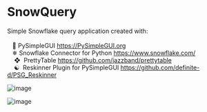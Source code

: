 # SnowQuery
Simple Snowflake query application created with: <br>
<br>
&nbsp;&nbsp;&nbsp;🐍 PySimpleGUI https://PySimpleGUI.org <br>
&nbsp;&nbsp;&nbsp;❄ Snowflake Connector for Python https://www.snowflake.com/ <br>
&nbsp;&nbsp;&nbsp;&nbsp;❖&nbsp;&nbsp;PrettyTable https://github.com/jazzband/prettytable <br>
&nbsp;&nbsp;&nbsp;&nbsp;☯&nbsp;&nbsp;Reskinner Plugin for PySimpleGUI https://github.com/definite-d/PSG_Reskinner
<br>

![image](https://user-images.githubusercontent.com/11447810/199265721-46564280-1893-489b-882c-b270644b6288.png)

![image](https://user-images.githubusercontent.com/11447810/199265952-998dd4a7-d107-46f1-96db-079579981761.png)
